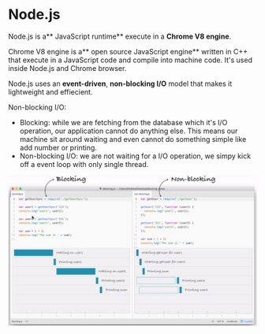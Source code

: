 # Node.js

Node.js is a** JavaScript runtime** execute in a **Chrome V8 engine**.

Chrome V8 engine is a** open source JavaScript engine** written in C++ that execute in a JavaScript code and compile into machine code. It's used inside Node.js and Chrome browser.

Node.js uses an **event-driven**, **non-blocking I/O** model that makes it lightweight and effiecient.

Non-blocking I/O:

* Blocking: while we are fetching from the database which it's I/O operation, our application cannot do anything else. This means our machine sit around waiting and even cannot do something simple like add number or printing.
* Non-blocking I/O: we are not waiting for a I/O operation, we simpy kick off a event loop with only single thread.

![](/assets/Non-blocking)

